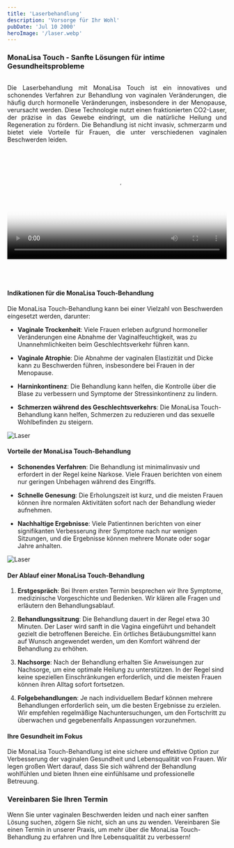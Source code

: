 ```yaml
---
title: 'Laserbehandlung'
description: 'Vorsorge für Ihr Wohl'
pubDate: 'Jul 10 2000'
heroImage: '/laser.webp'
---
```

### MonaLisa Touch - Sanfte Lösungen für intime Gesundheitsprobleme

<div class="video-split">
    <div class="text">
        <p>
           Die Laserbehandlung mit MonaLisa Touch ist ein innovatives und schonendes Verfahren zur Behandlung von vaginalen Veränderungen, die häufig durch hormonelle Veränderungen, insbesondere in der Menopause, verursacht werden. Diese Technologie nutzt einen fraktionierten CO2-Laser, der präzise in das Gewebe eindringt, um die natürliche Heilung und Regeneration zu fördern. Die Behandlung ist nicht invasiv, schmerzarm und bietet viele Vorteile für Frauen, die unter verschiedenen vaginalen Beschwerden leiden.
        </p>
    </div>
    <div class="video">
        <video controls poster="/VideoBackgrund.jpeg">
            <source src="/Video/Laser.mp4" type="video/mp4">
            Dein Browser unterstützt dieses Video-Format nicht.
        </video>
    </div>
</div>


#### Indikationen für die MonaLisa Touch-Behandlung

Die MonaLisa Touch-Behandlung kann bei einer Vielzahl von Beschwerden eingesetzt werden, darunter:

- **Vaginale Trockenheit**: Viele Frauen erleben aufgrund hormoneller Veränderungen eine Abnahme der Vaginalfeuchtigkeit, was zu Unannehmlichkeiten beim Geschlechtsverkehr führen kann.

- **Vaginale Atrophie**: Die Abnahme der vaginalen Elastizität und Dicke kann zu Beschwerden führen, insbesondere bei Frauen in der Menopause.

- **Harninkontinenz**: Die Behandlung kann helfen, die Kontrolle über die Blase zu verbessern und Symptome der Stressinkontinenz zu lindern.

- **Schmerzen während des Geschlechtsverkehrs**: Die MonaLisa Touch-Behandlung kann helfen, Schmerzen zu reduzieren und das sexuelle Wohlbefinden zu steigern.

![Laser](/LaserScreen.JPG)

#### Vorteile der MonaLisa Touch-Behandlung

- **Schonendes Verfahren**: Die Behandlung ist minimalinvasiv und erfordert in der Regel keine Narkose. Viele Frauen berichten von einem nur geringen Unbehagen während des Eingriffs.

- **Schnelle Genesung**: Die Erholungszeit ist kurz, und die meisten Frauen können ihre normalen Aktivitäten sofort nach der Behandlung wieder aufnehmen.

- **Nachhaltige Ergebnisse**: Viele Patientinnen berichten von einer signifikanten Verbesserung ihrer Symptome nach nur wenigen Sitzungen, und die Ergebnisse können mehrere Monate oder sogar Jahre anhalten.

![Laser](/LaserInAction.JPG)

#### Der Ablauf einer MonaLisa Touch-Behandlung

1. **Erstgespräch**: Bei Ihrem ersten Termin besprechen wir Ihre Symptome, medizinische Vorgeschichte und Bedenken. Wir klären alle Fragen und erläutern den Behandlungsablauf.

2. **Behandlungssitzung**: Die Behandlung dauert in der Regel etwa 30 Minuten. Der Laser wird sanft in die Vagina eingeführt und behandelt gezielt die betroffenen Bereiche. Ein örtliches Betäubungsmittel kann auf Wunsch angewendet werden, um den Komfort während der Behandlung zu erhöhen.

3. **Nachsorge**: Nach der Behandlung erhalten Sie Anweisungen zur Nachsorge, um eine optimale Heilung zu unterstützen. In der Regel sind keine speziellen Einschränkungen erforderlich, und die meisten Frauen können ihren Alltag sofort fortsetzen.

4. **Folgebehandlungen**: Je nach individuellem Bedarf können mehrere Behandlungen erforderlich sein, um die besten Ergebnisse zu erzielen. Wir empfehlen regelmäßige Nachuntersuchungen, um den Fortschritt zu überwachen und gegebenenfalls Anpassungen vorzunehmen.

#### Ihre Gesundheit im Fokus

Die MonaLisa Touch-Behandlung ist eine sichere und effektive Option zur Verbesserung der vaginalen Gesundheit und Lebensqualität von Frauen. Wir legen großen Wert darauf, dass Sie sich während der Behandlung wohlfühlen und bieten Ihnen eine einfühlsame und professionelle Betreuung.

### Vereinbaren Sie Ihren Termin

Wenn Sie unter vaginalen Beschwerden leiden und nach einer sanften Lösung suchen, zögern Sie nicht, sich an uns zu wenden. Vereinbaren Sie einen Termin in unserer Praxis, um mehr über die MonaLisa Touch-Behandlung zu erfahren und Ihre Lebensqualität zu verbessern!


<style>
    .video-split {
		width: 100%;
		display: flex;
		flex-direction: row;
	}
	.video {
		display: flex;
		justify-content: center;
        align-items: center;
		width: 40%;
        padding-top: 40px;
		padding-left: 20px;
		padding-right: 20px;
        padding-bottom: 50px;
		video {
			width: 100%;
		}

	}
	.text {
		display: flex;
		text-align: justify;
		width: 60%;
		padding-left: 20px;
		padding-right: 20px;
	}

    @media screen and (max-width: 1000px) {
        .video-split {
            display: flex;
            flex-direction: column;
        }
        .text, .video {
            width: 100%;
            padding: 0;
        }
        .video {
            padding-bottom: 50px;
        }
    }
</style>